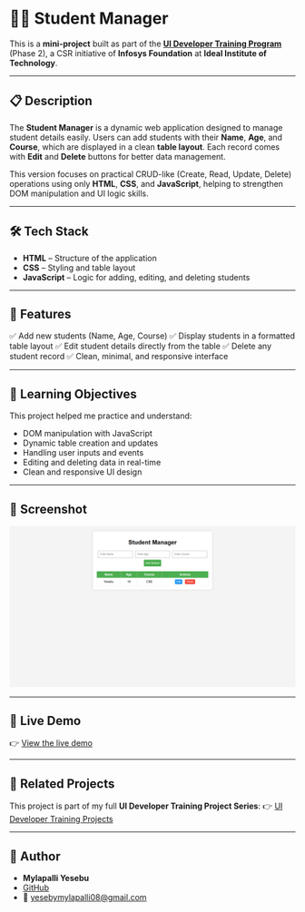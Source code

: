 # 🧑‍🎓 Student Manager

This is a **mini-project** built as part of the
**[UI Developer Training Program](https://github.com/MylapalliYesebu/UI-Developer-Training-Projects.git)** (Phase 2),
a CSR initiative of **Infosys Foundation** at **Ideal Institute of Technology**.

---

## 📋 Description

The **Student Manager** is a dynamic web application designed to manage student details easily.
Users can add students with their **Name**, **Age**, and **Course**, which are displayed in a clean **table layout**.
Each record comes with **Edit** and **Delete** buttons for better data management.

This version focuses on practical CRUD-like (Create, Read, Update, Delete) operations using only **HTML**, **CSS**, and **JavaScript**, helping to strengthen DOM manipulation and UI logic skills.

---

## 🛠️ Tech Stack

* **HTML** – Structure of the application
* **CSS** – Styling and table layout
* **JavaScript** – Logic for adding, editing, and deleting students

---

## 🎯 Features

✅ Add new students (Name, Age, Course)
✅ Display students in a formatted table layout
✅ Edit student details directly from the table
✅ Delete any student record
✅ Clean, minimal, and responsive interface

---

## 🧠 Learning Objectives

This project helped me practice and understand:

* DOM manipulation with JavaScript
* Dynamic table creation and updates
* Handling user inputs and events
* Editing and deleting data in real-time
* Clean and responsive UI design

---

## 📸 Screenshot

![Student Manager Screenshot](images/image.png)

---

## 🧪 Live Demo

👉 [View the live demo](https://mylapalliyesebu.github.io/student-manager/)  

---

## 🔗 Related Projects

This project is part of my full **UI Developer Training Project Series**:
👉 [UI Developer Training Projects](https://github.com/MylapalliYesebu/UI-Developer-Training-Projects)

---

## 👤 Author

* **Mylapalli Yesebu**
* [GitHub](https://github.com/MylapalliYesebu)
* 📧 [yesebymylapalli08@gmail.com](mailto:yesebymylapalli08@gmail.com)
